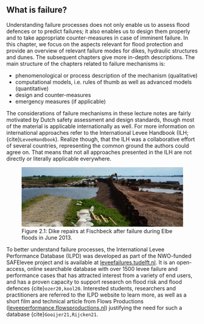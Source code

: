 ## What is failure?
Understanding failure processes does not only enable us to assess flood defences or to predict failures; it also enables us to design them properly and to take appropriate counter-measures in case of imminent failure. In this chapter, we focus on the aspects relevant for flood protection and provide an overview of relevant failure modes for dikes, hydraulic structures and dunes. The subsequent chapters give more in-depth descriptions. The main structure of the chapters related to failure mechanisms is:
- phenomenological or process description of the mechanism (qualitative)
- computational models, i.e. rules of thumb as well as advanced models (quantitative)
- design and counter-measures
- emergency measures (if applicable)

The considerations of failure mechanisms in these lecture notes are fairly motivated by Dutch safety assessment and design standards, though most of the material is applicable internationally as well. For more information on international approaches refer to the International Levee Handbook (ILH; {cite}`LeveeHandbook`). Realize though, that the ILH was a collaborative effort of several countries, representing the common ground the authors could agree on. That means that not all approaches presented in the ILH are not directly or literally applicable everywhere.

<figure>
    <img src="./chapter2_figure/Fischbeck_repaired.jpg" alt="Dike repairs at Fischbeck after failure during Elbe floods in June 2013.">
    <figcaption>Figure 2.1: Dike repairs at Fischbeck after failure during Elbe floods in June 2013.</figcaption>
</figure>


To better understand failure processes, the International Levee Performance Database (ILPD)  was developed as part of the NWO-funded SAFElevee project and is available at [leveefailures.tudelft.nl](https://leveefailures.tudelft.nl/). It is an open-access, online searchable database with over 1500 levee failure and performance cases that has attracted interest from a variety of end users, and has a proven capacity to support research on flood risk and flood defences {cite}`ozer20,kool20`. Interested students, researchers and practitioners are referred to the ILPD website to learn more, as well as a short film and technical article from Flows Productions ([leveeperformance.flowsproductions.nl](https://leveeperformance.flowsproductions.nl/)) justifying the need for such a database {cite}`Gooijer21,Rijcken21`.


